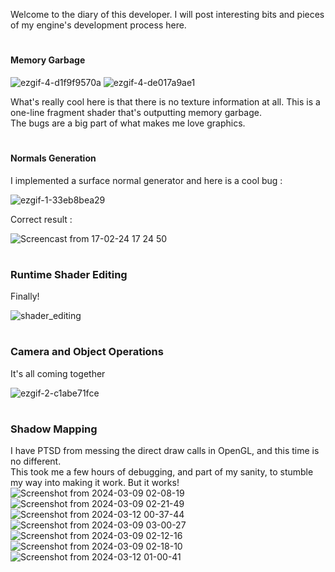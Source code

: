 Welcome to the diary of this developer.
I will post interesting bits and pieces of my engine's development process here.

#
#### Memory Garbage
![ezgif-4-d1f9f9570a](https://github.com/mansen420/OpenGL-Renderer/assets/50342436/89135a95-0c12-46be-ae08-1ce1f8c873f2) ![ezgif-4-de017a9ae1](https://github.com/mansen420/OpenGL-Renderer/assets/50342436/29af8ebc-d648-4e9a-9e3d-1bb119e73fc0) 

What's really cool here is that there is no texture information at all. This is a one-line fragment shader that's outputting memory garbage.\
The bugs are a big part of what makes me love graphics.
#
#### Normals Generation
I implemented a surface normal generator and here is a cool bug : 

![ezgif-1-33eb8bea29](https://github.com/mansen420/OpenGL-Renderer/assets/50342436/2d15188e-a6f1-4c7a-b4f2-b64b802be816)

Correct result : 

![Screencast from 17-02-24 17 24 50](https://github.com/mansen420/OpenGL-Renderer/assets/50342436/17e3354c-a452-44a3-b4f9-d627923518c8)

#
### Runtime Shader Editing
Finally!

![shader_editing](https://github.com/mansen420/OpenGL-Renderer/assets/50342436/945dc70f-1918-438c-8d40-bdc0430934aa)

#
### Camera and Object Operations
It's all coming together 

![ezgif-2-c1abe71fce](https://github.com/mansen420/OpenGL-Renderer/assets/50342436/aa99a9af-2613-4a7a-b8f1-c1901056d486)

#
### Shadow Mapping
I have PTSD from messing the direct draw calls in OpenGL, and this time is no different. \
This took me a few hours of debugging, and part of my sanity, to stumble my way into making it work. But it works!
![Screenshot from 2024-03-09 02-08-19](https://github.com/mansen420/OpenGL-Renderer/assets/50342436/980a54cb-03e8-4d2b-abad-2f1e619bef20)
![Screenshot from 2024-03-09 02-21-49](https://github.com/mansen420/OpenGL-Renderer/assets/50342436/54f5a006-7b88-488d-bd90-a2285fefb551)
![Screenshot from 2024-03-12 00-37-44](https://github.com/mansen420/OpenGL-Renderer/assets/50342436/e78a53d0-65bd-45bc-a0f2-860964f3efe1)
![Screenshot from 2024-03-09 03-00-27](https://github.com/mansen420/OpenGL-Renderer/assets/50342436/ecc5c314-e27f-410d-bccc-bfd59bd4ceec)
![Screenshot from 2024-03-09 02-12-16](https://github.com/mansen420/OpenGL-Renderer/assets/50342436/e911b59a-a023-4833-b788-c19a08360341)
![Screenshot from 2024-03-09 02-18-10](https://github.com/mansen420/OpenGL-Renderer/assets/50342436/108eda88-bdb7-4b70-9481-d2aadce1b988)
![Screenshot from 2024-03-12 01-00-41](https://github.com/mansen420/OpenGL-Renderer/assets/50342436/550504ad-3234-4411-8342-3a13e540fefc)


